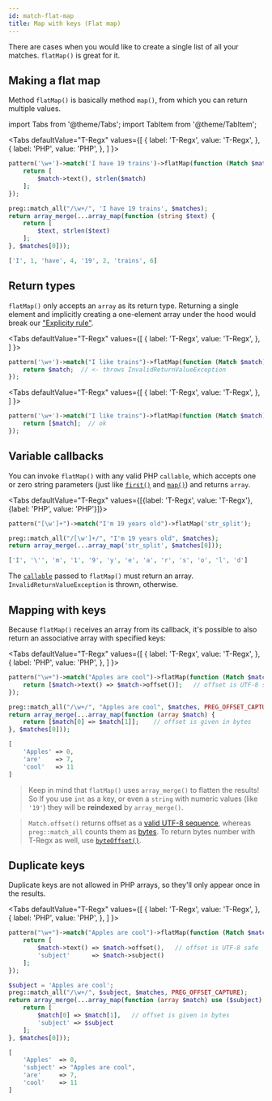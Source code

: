 ```yaml
---
id: match-flat-map
title: Map with keys (Flat map)
---
```


There are cases when you would like to create a single list of all your matches. `flatMap()` is great for it.

## Making a flat map

Method `flatMap()` is basically method `map()`, from which you can return multiple values.

import Tabs from '@theme/Tabs';
import TabItem from '@theme/TabItem';

<Tabs
defaultValue="T-Regx"
values={[
{ label: 'T-Regx', value: 'T-Regx', },
{ label: 'PHP', value: 'PHP', },
]
}>
<TabItem value="T-Regx">

```php
pattern('\w+')->match('I have 19 trains')->flatMap(function (Match $match) {
    return [
        $match->text(), strlen($match)
    ];
});
```

</TabItem>
<TabItem value="PHP">

```php
preg::match_all("/\w+/", 'I have 19 trains', $matches);
return array_merge(...array_map(function (string $text) {
    return [
        $text, strlen($text)
    ];
}, $matches[0]));
```

</TabItem>
</Tabs>

<!--T-Regx:{return-at(0)}-->
<!--Result-Value-->

```php
['I', 1, 'have', 4, '19', 2, 'trains', 6]
```

## Return types

`flatMap()` only accepts an `array` as its return type. Returning a single element and implicitly creating a one-element
array under the hood would break our ["Explicity rule"](whats-the-point.md#t-regx-to-the-rescue).

<Tabs
defaultValue="T-Regx"
values={[
{ label: 'T-Regx', value: 'T-Regx', },
]
}>
<TabItem value="T-Regx">

```php
pattern('\w+')->match("I like trains")->flatMap(function (Match $match) {
    return $match;  // <- throws InvalidReturnValueException
});
```

</TabItem>
</Tabs>

<!--T-Regx:{expect-exception(\TRegx\CleanRegex\Exception\CleanRegex\InvalidReturnValueException)}-->

<Tabs
defaultValue="T-Regx"
values={[
{ label: 'T-Regx', value: 'T-Regx', },
]
}>
<TabItem value="T-Regx">

```php
pattern('\w+')->match("I like trains")->flatMap(function (Match $match) {
    return [$match];  // ok
});
```

</TabItem>
</Tabs>

## Variable callbacks

You can invoke `flatMap()` with any valid PHP `callable`, which accepts one or zero string parameters 
(just like [`first()`](match-first.md) and [`map()`](match-map.md)) and returns `array`.

<Tabs defaultValue="T-Regx" values={[{label: 'T-Regx', value: 'T-Regx'}, {label: 'PHP', value: 'PHP'}]}>
<TabItem value="T-Regx">

```php
pattern("[\w']+")->match("I'm 19 years old")->flatMap('str_split');
```

</TabItem>
<TabItem value="PHP">

```php
preg::match_all("/[\w']+/", "I'm 19 years old", $matches);
return array_merge(...array_map('str_split', $matches[0]));
```

</TabItem>
</Tabs>

<!--T-Regx:{return-at(0)}-->
<!--Result-Value-->

```php
['I', '\'', 'm', '1', '9', 'y', 'e', 'a', 'r', 's', 'o', 'l', 'd']
```

The [`callable`](https://www.php.net/manual/en/language.types.callable.php) passed to `flatMap()` must return an array.
`InvalidReturnValueException` is thrown, otherwise.

## Mapping with keys

Because `flatMap()` receives an array from its callback, it's possible to also return an associative array with
specified keys:

<Tabs
defaultValue="T-Regx"
values={[
{ label: 'T-Regx', value: 'T-Regx', },
{ label: 'PHP', value: 'PHP', },
]
}>
<TabItem value="T-Regx">

```php
pattern("\w+")->match("Apples are cool")->flatMap(function (Match $match) {
    return [$match->text() => $match->offset()];   // offset is UTF-8 safe
});
```

</TabItem>
<TabItem value="PHP">

```php
preg::match_all("/\w+/", "Apples are cool", $matches, PREG_OFFSET_CAPTURE);
return array_merge(...array_map(function (array $match) {
    return [$match[0] => $match[1]];    // offset is given in bytes
}, $matches[0]));
```

</TabItem>
</Tabs>

<!--T-Regx:{return-at(0)}-->
<!--Result-Value-->

```php
[
    'Apples' => 0,
    'are'    => 7,
    'cool'   => 11
]
```

<!--Result-Value:{return-semi}-->

> Keep in mind that `flatMap()` uses `array_merge()` to flatten the results! So If you use `int` as a key, or even
> a `string` with numeric values (like `'19'`) they will be **reindexed** by `array_merge()`.

> `Match.offset()` returns offset as a [valid UTF-8 sequence](match-details.md#offsets), whereas `preg::match_all`
> counts them as [bytes](match-details.md#offsets). To return bytes number with T-Regx as well,
> use [`byteOffset()`](match-details.md#offsets).

## Duplicate keys

Duplicate keys are not allowed in PHP arrays, so they'll only appear once in the results.

<Tabs
defaultValue="T-Regx"
values={[
{ label: 'T-Regx', value: 'T-Regx', },
{ label: 'PHP', value: 'PHP', },
]
}>
<TabItem value="T-Regx">

```php
pattern("\w+")->match("Apples are cool")->flatMap(function (Match $match) {
    return [
        $match->text() => $match->offset(),   // offset is UTF-8 safe
        'subject'      => $match->subject()
    ];
});
```

</TabItem>
<TabItem value="PHP">

```php
$subject = 'Apples are cool';
preg::match_all("/\w+/", $subject, $matches, PREG_OFFSET_CAPTURE);
return array_merge(...array_map(function (array $match) use ($subject) {
    return [
        $match[0] => $match[1],   // offset is given in bytes
        'subject' => $subject
    ];
}, $matches[0]));
```

</TabItem>
</Tabs>

<!--T-Regx:{return-at(0)}-->
<!--Result-Value-->

```php
[
    'Apples'  => 0,
    'subject' => "Apples are cool",
    'are'     => 7,
    'cool'    => 11
]
```

<!--Result-Value:{return-semi}-->
